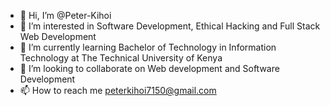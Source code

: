 - 👋 Hi, I’m @Peter-Kihoi
- 👀 I’m interested in Software Development, Ethical Hacking and Full Stack Web Development
- 🌱 I’m currently learning Bachelor of Technology in Information Technology at The Technical University of Kenya
- 💞️ I’m looking to collaborate on Web development and Software Development
- 📫 How to reach me peterkihoi7150@gmail.com

<!---
Peter-Kihoi/Peter-Kihoi is a ✨ special ✨ repository because its `README.md` (this file) appears on your GitHub profile.
You can click the Preview link to take a look at your changes.
--->
